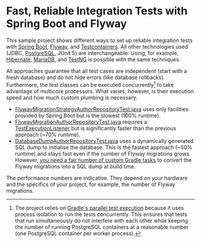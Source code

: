 # Fast, Reliable Integration Tests with Spring Boot and Flyway

This sample project shows different ways to set up reliable integration tests with [Spring Boot](https://spring.io/projects/spring-boot), [Flyway](https://flywaydb.org/), and [Testcontainers](https://www.testcontainers.org/). All other technologies used (JDBC, [PostgreSQL](https://postgresql.org/), JUnit 5) are interchangeable: Using, for example, [Hibernate](https://hibernate.org/), [MariaDB](https://mariadb.org/), and [TestNG](https://testng.org/) is possible with the same techniques.

All approaches guarantee that all test cases are independent (start with a fresh database) and do not hide errors (like database rollbacks). Furthermore, the test classes can be executed concurrently[^1] to take advantage of multicore processors. What varies, however, is their execution speed and how much custom plumbing is necessary.

* [FlywayMigrationStrategyAuthorRepositoryTest.java](src/test/java/com/example/testing/FlywayMigrationStrategyAuthorRepositoryTest.java) uses only facilities provided by Spring Boot but is the slowest (100% runtime).
* [FlywayMigrationAuthorRepositoryTest.java](src/test/java/com/example/testing/FlywayMigrationAuthorRepositoryTest.java) requires a [TestExecutionListener](https://docs.spring.io/spring-framework/docs/current/javadoc-api/org/springframework/test/context/TestExecutionListener.html) but is significantly faster than the previous approach (~70% runtime).
* [DatabaseDumpAuthorRepositoryTest.java](src/test/java/com/example/testing/DatabaseDumpAuthorRepositoryTest.java) uses a dynamically generated SQL dump to initialise the database. This is the fastest approach (~50% runtime) and stays fast even if the number of Flyway migrations grows. However, [you need a fair number of custom Gradle tasks](build.gradle) to convert the Flyway migrations into a SQL dump at build time.

The performance numbers are indicative. They depend on your hardware and the specifics of your project, for example, the number of Flyway migrations.

[^1]: The project relies on [Gradle's parallel test execution](https://docs.gradle.org/current/userguide/performance.html#parallel_test_execution) because it uses process isolation to run the tests concurrently. This ensures that tests that run simultaneously do not interfere with each other while keeping the number of running PostgreSQL containers at a reasonable number (one PostgreSQL container per worker process).

